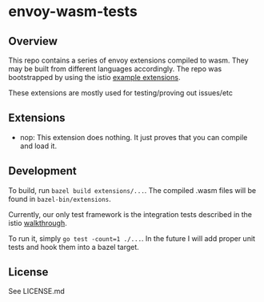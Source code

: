 # envoy-wasm-tests

## Overview

This repo contains a series of envoy extensions compiled to wasm. They may be built
from different languages accordingly. The repo was bootstrapped by using the istio
[example extensions](https://github.com/istio-ecosystem/wasm-extensions/tree/6dd2be0310c7e1db793e472e558d320f53c4c70d/example).

These extensions are mostly used for testing/proving out issues/etc

## Extensions

- nop: This extension does nothing. It just proves that you can compile and load it.

## Development

To build, run `bazel build extensions/...`. The compiled .wasm files will be found
in `bazel-bin/extensions`.

Currently, our only test framework is the integration tests described in the istio
[walkthrough](https://github.com/istio-ecosystem/wasm-extensions/blob/master/doc/write-a-wasm-extension-with-cpp.md).

To run it, simply `go test -count=1 ./...`. In the future I will add proper unit tests and hook them into
a bazel target.

## License

See LICENSE.md
